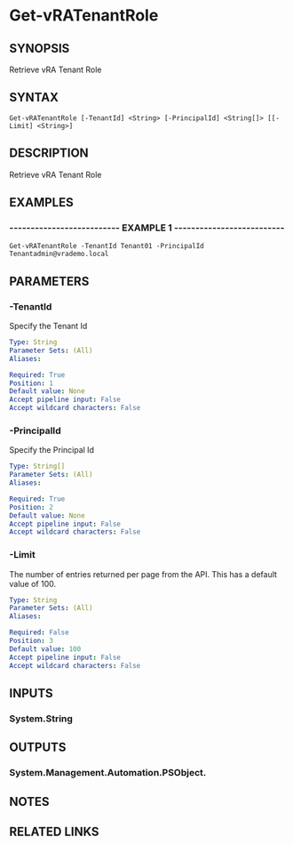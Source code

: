 # Get-vRATenantRole

## SYNOPSIS
Retrieve vRA Tenant Role

## SYNTAX

```
Get-vRATenantRole [-TenantId] <String> [-PrincipalId] <String[]> [[-Limit] <String>]
```

## DESCRIPTION
Retrieve vRA Tenant Role

## EXAMPLES

### -------------------------- EXAMPLE 1 --------------------------
```
Get-vRATenantRole -TenantId Tenant01 -PrincipalId Tenantadmin@vrademo.local
```

## PARAMETERS

### -TenantId
Specify the Tenant Id

```yaml
Type: String
Parameter Sets: (All)
Aliases: 

Required: True
Position: 1
Default value: None
Accept pipeline input: False
Accept wildcard characters: False
```

### -PrincipalId
Specify the Principal Id

```yaml
Type: String[]
Parameter Sets: (All)
Aliases: 

Required: True
Position: 2
Default value: None
Accept pipeline input: False
Accept wildcard characters: False
```

### -Limit
The number of entries returned per page from the API.
This has a default value of 100.

```yaml
Type: String
Parameter Sets: (All)
Aliases: 

Required: False
Position: 3
Default value: 100
Accept pipeline input: False
Accept wildcard characters: False
```

## INPUTS

### System.String

## OUTPUTS

### System.Management.Automation.PSObject.

## NOTES

## RELATED LINKS

